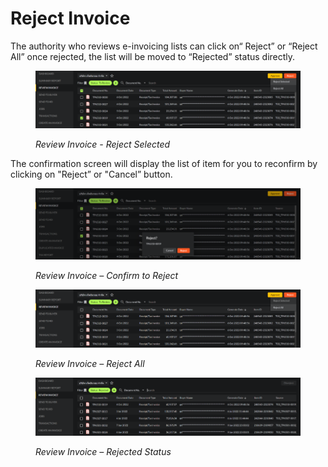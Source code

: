 # Reject Invoice

The authority who reviews e-invoicing lists can click on“ Reject” or “Reject All” once rejected, the list will be moved to “Rejected” status directly.

<figure><img src="../../.gitbook/assets/image (6).png" alt=""><figcaption><p><em>Review Invoice - Reject Selected</em></p></figcaption></figure>

The confirmation screen will display the list of item for you to reconfirm by clicking on "Reject” or "Cancel” button.

<figure><img src="../../.gitbook/assets/image (79).png" alt=""><figcaption><p><em>Review Invoice – Confirm to Reject</em></p></figcaption></figure>

<figure><img src="../../.gitbook/assets/image (83).png" alt=""><figcaption><p><em>Review Invoice – Reject All</em></p></figcaption></figure>

<figure><img src="../../.gitbook/assets/image (31).png" alt=""><figcaption><p><em>Review Invoice – Rejected Status</em></p></figcaption></figure>
